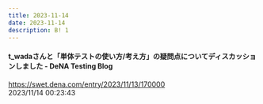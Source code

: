 ```yaml
---
title: 2023-11-14
date: 2023-11-14
description: B! 1
---
```


#### t_wadaさんと「単体テストの使い方/考え方」の疑問点についてディスカッションしました - DeNA Testing Blog
https://swet.dena.com/entry/2023/11/13/170000<br>
2023/11/14 00:23:43<br>


